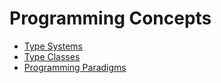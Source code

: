 # Programming Concepts

- [Type Systems](type-systems.md)
- [Type Classes](type-classes.md)
- [Programming Paradigms](paradigms.md)


